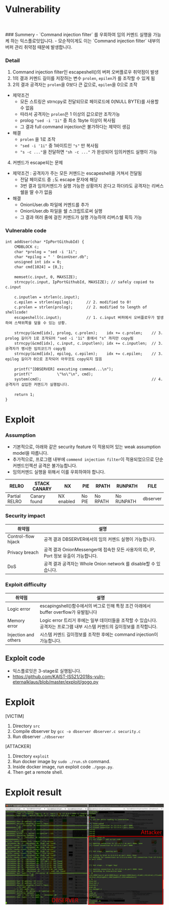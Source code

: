 
# Vulnerability
</br>
</br>
### Summery
- `Command injection filter` 를 우회하여 임의 커멘드 실행을 가능케 하는 익스플로잇입니다.  
- 모순적이게도 이는 `Command injection filter` 내부의 버퍼 관리 취약점 때문에 발생합니다.  

### Detail
1. Command injection filter인 escapeshell()의 버퍼 오버플로우 취약점이 발생
2. 1의 결과 커멘드 길이를 저장하는 변수 `prolen`, `epilen`가 를 조작할 수 있게 됨
3. 2의 결과 공격자는 `prolen`을 0보다 큰 값으로, `epilen`을 0으로 조작
* 제약조건 
    * 모든 스트링은 strncpy로 전달되므로 페이로드에 0(NULL BYTE)를 사용할 수 없음
    * 따라서 공격자는 `prolen`은 1 이상의 값으로만 조작가능
    * prolog `"sed -i '1i"` 중 최소 1byte 이상이 복사됨
    * 그 결과 full command injection은 불가하다는 제약이 생김
* 해결
    * `prolen` 을 1로 조작
    * `"sed -i '1i"` 중 1바이트인 `"s"` 만 복사됨
    * `"s -c ..."`을 전달하면 `"sh -c ..."` 가 완성되어 임의커멘드 실행이 가능
4. 커멘드가 escape되는 문제
* 제약조건 : 공격자가 주는 모든 커멘드는 escapeshell을 거쳐서 전달됨
    * 전달 페이로드 중 `;`도 escape 문자에 해당
    * 3번 결과 임의커멘드가 실행 가능한 상황까지 온다고 하더라도 공격자는 리버스쉘을 딸 수가 없음
* 해결 
    * OnionUser.db 파일에 커멘드를 추가
    * OnionUser.db 파일을 쉘 스크립트로써 실행
    * 그 결과 여러 줄에 걸친 커멘드가 실행 가능하여 리버스쉘 획득 가능

### Vulnerable code
```
int addUser(char *IpPortGithubId) { 
	CMDBLOCK c; 
	char *prolog = "sed -i '1i"; 
	char *epilog = " ' OnionUser.db";
	unsigned int idx = 0;
	char cmd[1024] = {0,};
	
	memset(c.input, 0, MAXSIZE);
	strncpy(c.input, IpPortGithubId, MAXSIZE); // safely copied to c.input
	
	c.inputlen = strlen(c.input);
	c.epilen = strlen(epilog);      // 2. modified to 0!
	c.prolen = strlen(prolog);      // 2. modified to length of shellcode!
	escapeshell(c.input);           // 1. c.input 버퍼에서 오버플로우가 발생하여 스택위쪽을 덮을 수 있는 상황. 
	
	strncpy(&cmd[idx], prolog, c.prolen);    idx += c.prolen;    // 3. prolog 길이가 1로 조작되어 "sed -i '1i" 중에서 "s" 까지만 copy됨 
	strncpy(&cmd[idx], c.input, c.inputlen); idx += c.inputlen;  // 3. 공격자가 명시한 임의코드가 copy됨
	strncpy(&cmd[idx], epilog, c.epilen);    idx += c.epilen;    // 3. epilog 길이가 0으로 조작되어 아무것도 copy되지 않음
	
	printf("[DBSERVER] executing command...\n");
	printf("           \"%s\"\n", cmd);
	system(cmd);                                                 // 4. 공격자가 삽입한 커멘드가 실행됩니다. 
	
	return 1; 
}
```




# Exploit 
### Assumption
- 기본적으로, 아래와 같은 security feature 이 적용되어 있는 weak assumption model을 따릅니다.  
- 추가적으로, 프로그램 내부에 `commend injection filter`이 적용되었으므로 단순 커멘드인젝션 공격은 불가능합니다.  
- 임의커멘드 실행을 위해서 이를 우회하여야 합니다.  
  
|RELRO | STACK CANARY | NX | PIE | RPATH | RUNPATH | FILE
|------|--------------|----|-----|-------|---------|-----
|Partial RELRO  | Canary found | NX enabled | No PIE | No RPATH | No RUNPATH | dbserver
 
 
### Security impact
| 취약점 | 설명 |
|----------|------------------|
| Control-flow hijack | 공격 결과 DBSERVER에서의 임의 커멘드 실행이 가능합니다. |
| Privacy breach | 공격 결과 OnionMessenger에 접속한 모든 사용자의 ID, IP, Port 정보 유출이 가능합니다. |
| DoS | 공격 결과 공격자는 Whole Onion network 를 disable할 수 있습니다. |
  
  
  
### Exploit difficulty
| 취약점 | 설명 |
|----------|------------------|
| Logic error | escapingshell()함수에서의 버그로 인해 특정 조건 아래에서 buffer overflow가 유발됩니다 |
| Memory error | Logic error 트리거 후에는 일부 데이터들을 조작할 수 있습니다. 공격자는 프로그램 내부 시스템 커멘드의 길이정보를 조작합니다. |
| Injection and others | 시스템 커멘드 길이정보를 조작한 후에는 command injection이 가능합니다. |
  
  
  
## Exploit code
- 익스플로잇은 3-stage로 실행됩니다.  
- https://github.com/KAIST-IS521/2018s-vuln-eternalklaus/blob/master/exploit/gogo.py  
  
  
  
# Exploit 
[VICTIM]
1. Directory `src`
2. Compile dbserver by `gcc -o dbserver dbserver.c security.c`
3. Run dbserver `./dbserver`
  
[ATTACKER]
1. Directory `exploit`
2. Run docker image by `sudo ./run.sh` command.
3. Inside docker image, run exploit code `./gogo.py`.
4. Then get a remote shell.
  

# Exploit result
![onion](exploit.png)

